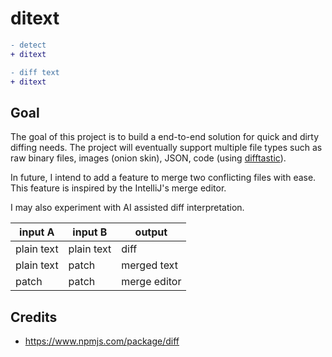# ditext

```diff
- detect
+ ditext
```

```diff
- diff text
+ ditext
```

## Goal

The goal of this project is to build a end-to-end solution for quick and dirty diffing needs. The project will eventually support multiple file types such as raw binary files, images (onion skin), JSON, code (using [difftastic](https://github.com/Wilfred/difftastic)).

In future, I intend to add a feature to merge two conflicting files with ease. This feature is inspired by the IntelliJ's merge editor.

I may also experiment with AI assisted diff interpretation.

| input A | input B | output |
| --- | --- | --- |
| plain text | plain text | diff |
| plain text | patch | merged text |
| patch | patch | merge editor |

## Credits

- https://www.npmjs.com/package/diff
